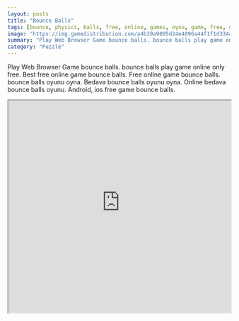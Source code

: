 ```yaml
---
layout: posts
title: "Bounce Balls"
tags: [bounce, physics, balls, free, online, games, oyna, game, free, games, play, play, games]
image: "https://img.gamedistribution.com/a4b39a9095d24e4896a44f1f1d334425-512x384.jpeg"
summary: "Play Web Browser Game bounce balls. bounce balls play game online only free. Best free online game bounce balls. Free online game bounce balls. bounce balls oyunu oyna. Bedava bounce balls oyunu oyna. Online bedava bounce balls oyunu. Android, ios free game bounce balls."
category: "Puzzle"
---
```


Play Web Browser Game bounce balls. bounce balls play game online only free. Best free online game bounce balls. Free online game bounce balls. bounce balls oyunu oyna. Bedava bounce balls oyunu oyna. Online bedava bounce balls oyunu. Android, ios free game bounce balls.

<iframe width="100%" height="480px;" src="https://html5.gamedistribution.com/a4b39a9095d24e4896a44f1f1d334425/"></iframe>